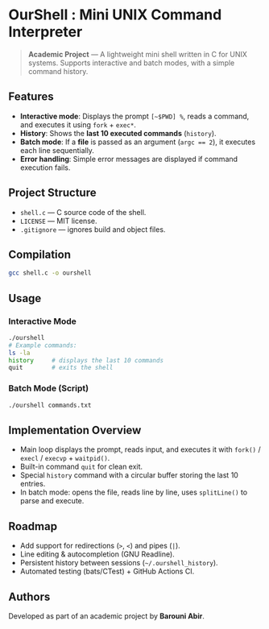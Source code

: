 # OurShell : Mini UNIX Command Interpreter

> **Academic Project** — A lightweight mini shell written in C for UNIX systems. Supports interactive and batch modes, with a simple command history.

## Features

* **Interactive mode**: Displays the prompt `[~$PWD] %`, reads a command, and executes it using `fork` + `exec*`.
* **History**: Shows the **last 10 executed commands** (`history`).
* **Batch mode**: If a **file** is passed as an argument (`argc == 2`), it executes each line sequentially.
* **Error handling**: Simple error messages are displayed if command execution fails.

## Project Structure

* `shell.c` — C source code of the shell.
* `LICENSE` — MIT license.
* `.gitignore` — ignores build and object files.

## Compilation

```bash
gcc shell.c -o ourshell
```

## Usage

### Interactive Mode

```bash
./ourshell
# Example commands:
ls -la
history     # displays the last 10 commands
quit        # exits the shell
```

### Batch Mode (Script)

```bash
./ourshell commands.txt
```

## Implementation Overview

* Main loop displays the prompt, reads input, and executes it with `fork()` / `execl` / `execvp` + `waitpid()`.
* Built-in command `quit` for clean exit.
* Special `history` command with a circular buffer storing the last 10 entries.
* In batch mode: opens the file, reads line by line, uses `splitLine()` to parse and execute.

## Roadmap

* Add support for redirections (`>`, `<`) and pipes (`|`).
* Line editing & autocompletion (GNU Readline).
* Persistent history between sessions (`~/.ourshell_history`).
* Automated testing (bats/CTest) + GitHub Actions CI.

## Authors

Developed as part of an academic project by **Barouni Abir**.
